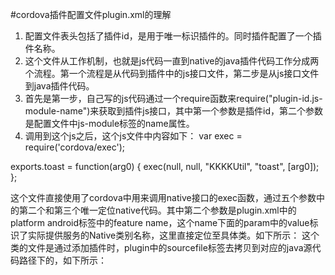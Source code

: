#cordova插件配置文件plugin.xml的理解
1. 配置文件表头包括了插件id，是用于唯一标识插件的。同时插件配置了一个插件名称。
2. 这个文件从工作机制，也就是js代码一直到native的java插件代码工作分成两个流程。第一个流程是从代码到插件中的js接口文件，第二步是从js接口文件到java插件代码。
2. 首先是第一步，自己写的js代码通过一个require函数来require("plugin-id.js-module-name")来获取到插件js接口，其中第一个参数是插件id，第二个参数是配置文件中js-module标签的name属性。
3. 调用到这个js之后，这个js文件中内容如下：
var exec = require('cordova/exec');
 
exports.toast = function(arg0) {
    exec(null, null, "KKKKUtil", "toast", [arg0]);
};
 
这个文件直接使用了cordova中用来调用native接口的exec函数，通过五个参数中的第二个和第三个唯一定位native代码。其中第二个参数是plugin.xml中的platform android标签中的feature name，这个name下面的param中的value标识了实际提供服务的Native类别名称，这里直接定位至具体类。如下所示：
    <platform name="android">
        <config-file parent="/*" target="res/xml/config.xml">
            <feature name="KKKKUtil">
                <param name="android-package" value="com.hello.intel.plugin.KKKKUtil" />
            </feature>
        </config-file>
这个类的文件是通过添加插件时，plugin中的sourcefile标签去拷贝到对应的java源代码路径下的，如下所示：
<source-file src="src/android/KKKKUtil.java" target-dir="src/com/hello/intel/plugin" />